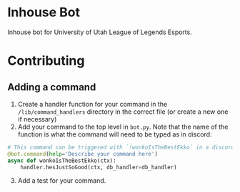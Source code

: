 # Inhouse Bot
Inhouse bot for University of Utah League of Legends Esports.

# Contributing
## Adding a command
1. Create a handler function for your command in the `/lib/command_handlers` directory in the correct file (or create a new one if necessary)
2. Add your command to the top level in `bot.py`. Note that the name of the function is what the command will need to be typed as in discord:
```python
# This command can be triggered with `!wonkoIsTheBestEkko` in a discord channel
@bot.command(help='Describe your command here')
async def wonkoIsTheBestEkko(ctx):
    handler.hesJustSoGood(ctx, db_handler=db_handler)
```
3. Add a test for your command.